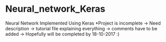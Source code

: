 # Neural_network_Keras
Neural Network Implemented Using Keras
*Project is incomplete
-> Need description
-> tutorial file explaining everything
-> comments have to be added
-> Hopefully will be completed by 18-10-2017 :)
